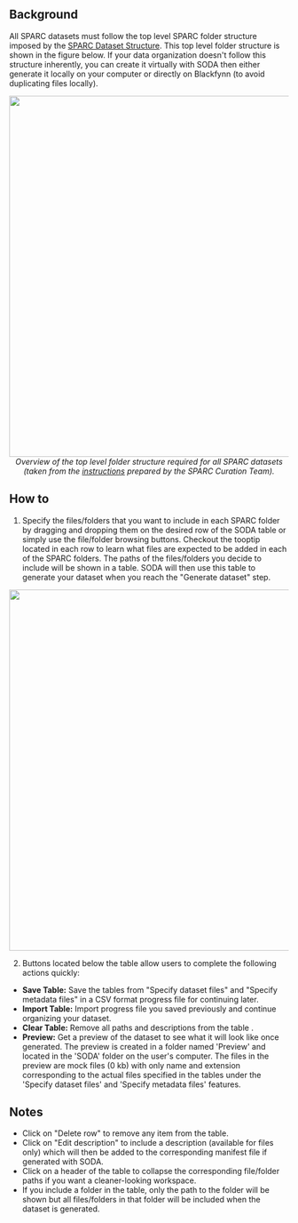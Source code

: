 ## Background

All SPARC datasets must follow the top level SPARC folder structure imposed by the [SPARC Dataset Structure](https://docs.google.com/presentation/d/1EQPn1FmANpPsFt3CguU-JOQVMMlJsNXluQAK_gb2qVg/edit#slide=id.p1). This top level folder structure is shown in the figure below. If your data organization doesn't follow this structure inherently, you can create it virtually with SODA then either generate it locally on your computer or directly on Blackfynn (to avoid duplicating files locally). 

<p align="center">
<img src="https://github.com/bvhpatel/SODA/raw/master/docs/documentation/Prepare-dataset/Specify-files/SPARC-dataset-structure.PNG" width="650">
<br/> 
  <i> Overview of the top level folder structure required for all SPARC datasets (taken from the <a href="https://docs.google.com/presentation/d/1EQPn1FmANpPsFt3CguU-JOQVMMlJsNXluQAK_gb2qVg/edit#slide=id.p1">instructions</a> prepared by the SPARC Curation Team). </i>
</img>
</p>

## How to 

1. Specify the files/folders that you want to include in each SPARC folder by dragging and dropping them on the desired row of the SODA table or simply use the file/folder browsing buttons. Checkout the tooptip located in each row to learn what files are expected to be added in each of the SPARC folders. The paths of the files/folders you decide to include will be shown in a table. SODA will then use this table to generate your dataset when you reach the "Generate dataset" step.

<p align="center">
<img src="https://github.com/bvhpatel/SODA/raw/master/docs/documentation/Prepare-dataset/Specify-files/specify-files.gif" width="650">
</p>

2. Buttons located below the table allow users to complete the following actions quickly:
* **Save Table:** Save the tables from "Specify dataset files" and "Specify metadata files" in a CSV format progress file for continuing later. 
* **Import Table:** Import progress file you saved previously and continue organizing your dataset.
* **Clear Table:** Remove all paths and descriptions from the table .
* **Preview:** Get a preview of the dataset to see what it will look like once generated. The preview is created in a folder named 'Preview' and located in the 'SODA' folder on the user's computer. The files in the preview are mock files (0 kb) with only name and extension corresponding to the actual files specified in the tables under the 'Specify dataset files' and 'Specify metadata files' features.

## Notes

* Click on "Delete row" to remove any item from the table.
* Click on "Edit description" to include a description (available for files only) which will then be added to the corresponding manifest file if generated with SODA.
* Click on a header of the table to collapse the corresponding file/folder paths if you want a cleaner-looking workspace.
* If you include a folder in the table, only the path to the folder will be shown but all files/folders in that folder will be included when the dataset is generated.
